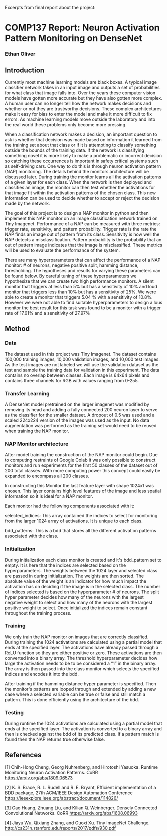 Excerpts from final report about the project:

# COMP137 Report: Neuron Activation Pattern Monitoring on DenseNet
### Ethan Oliver


## Introduction

Currently most machine learning models are black boxes. A typical image classifier network takes in an input image and outputs a set of probabilities for what class that image falls into. Over the years these computer vision models have gotten more accurate but they have also gotten more complex. A human user can no longer tell how the network makes decisions and whether or not they are trustworthy decisions. These complex architectures make it easy for bias to enter the model and make it more difficult to fix errors. As machine learning models move outside the laboratory and into the real world these problems only become more pressing.

When a classification network makes a decision, an important question to ask is whether that decision was made based on information it learned from the training set about that class or if it is attempting to classify something outside the bounds of the training data. If the network is classifying something novel it is more likely to make a problematic or incorrect decision so catching these occurrences is important in safety critical systems such as self-driving cars. One way to do this is through neuron activation pattern (NAP) monitoring. The details behind the monitors architecture will be discussed later. During training the monitor learns all the activation patterns of a given layer for each class. When the network is then deployed and classifies an image, the monitor can then test whether the activations for that image fit within the activation patterns of the chosen class. This new information can be used to decide whether to accept or reject the decision made by the network.

The goal of this project is to design a NAP monitor in python and then implement this NAP monitor on an image classification network trained on Tiny Imagenet. Performance of a NAP can be measured with three metrics: trigger rate, sensitivity, and pattern probability. Trigger rate is the rate the NAP finds an image out of pattern from its class. Sensitivity is how well the NAP detects a misclassification. Pattern probability is the probability that an out of pattern image indicates that the image is misclassified. These metrics will be used to evaluate the performance of the system.

There are many hyperparameters that can affect the performance of a NAP monitor: # of neurons, negative positive split, hamming distance, thresholding. The hypotheses and results for varying these parameters can be found below. By careful tuning of these hyperparameters we hypothesize that we can create two high performance monitors. A silent monitor that triggers at less than 5% but has a sensitivity of 10% and loud monitor that triggers less than 10% but has a sensitivity of 25%. We were able to create a monitor that triggers 5.04 % with a sensitivity of 10.8%. However we were not able to find suitable hyperparameters to design a lous monitor the best result for this task was found to be a monitor with a trigger rate of 17.61% and a sensitivity of 27.97%


## Method
### Data
The dataset used in this project was Tiny Imagenet. The dataset contains 100,000 training images, 10,000 validation images, and 10,000 test images. As the test images are not labeled we will use the validation dataset as the test and sample the training data for validation in this experiment. The data contains no overlap between classes.  Each image is 64x64 pixels and contains three channels for RGB with values ranging from 0-255. 

### Transfer Learning
A DenseNet model pretrained on the larger imagenet was modified by removing its head and adding a fully connected 200 neuron layer to serve as the classifier for the smaller dataset. A dropout of 0.5 was used and a scaled 224x224 version of the images was used as the input. No data augmentation was performed as the training set would need to be reused when training the NAP monitor. 

### NAP Monitor architecture
After model training the construction of the NAP monitor could begin. Due to computing restraints of Google Colab it was only possible to construct monitors and run experiments for the first 50 classes of the dataset out of 200 total classes. With more computing power this concept could easily be expanded to encompass all 200 classes.

In constructing this Monitor the last feature layer with shape 1024x1 was chosen. This layer contains high level features of the image and less spatial information so it is ideal for a NAP monitor.

Each monitor had the following components associated with it:

selected_indices:
This array contained the indices to select for monitoring from the larger 1024 array of activations. It is unique to each class.

bdd_patterns:
This is a bdd that stores all the different activation patterns associated with the class.


### Initialization
During initialization each class monitor is created and it's bdd_pattern set to empty. It is here that the indices are selected based on the hyperparameters. The weights between the 1024 layer and selected class are passed in during initialization. The weights are then sorted. The absolute value of the weight is an indicator for how much impact the activation has on deciding if the image is in the selected class. The number of indices selected is based on the hyperparameter # of neurons. The split hyper parameter decides how many of the neurons with the largest negative weight to select and how many of the neurons with the largest positive weight to select. Once initialized the indices remain constant throughout the training process.

### Training
We only train the NAP monitor on images that are correctly classified. During training the 1024 activations are calculated using a partial model that ends at the specified layer. The activations have already passed through a ReLU function so they are either positive or zero. These activations are then converted into a binary array. The threshold hyperparameter decides how large the activation needs to be to be considered a “1” in the binary array. The array is then passed into the class monitor which selects the specified indices and encodes it into the bdd.

After training if the hamming distance hyper parameter is specified. Then the monitor's patterns are looped through and extended by adding a new case where a selected variable can be true or false and still match a pattern. This is done efficiently using the architecture of the bdd.

### Testing
During runtime the 1024 activations are calculated using a partial model that ends at the specified layer. The activation is converted to a binary array and then is checked against the bdd of its predicted class. If a pattern match is found then the NAP returns true otherwise false.


## References

[1] Chih-Hong Cheng, Georg Nuhrenberg, and Hirotoshi Yasuoka. Runtime Monitoring Neuron Activation Patterns. CoRR https://arxiv.org/abs/1809.06573 

[2] K. S. Brace, R. L. Rudell and R. E. Bryant, Efficient implementation of a BDD package, 27th ACM/IEEE Design Automation Conference https://ieeexplore.ieee.org/abstract/document/114826/ 

[3] Gao Huang, Zhuang Liu, and Kilian Q. Weinberger. Densely Connected Convolutional Networks. CoRR https://arxiv.org/abs/1608.06993 

[4] Jiayu Wu, Qixiang Zhang, and Guoxi Xu. Tiny ImageNet Challenge.  http://cs231n.stanford.edu/reports/2017/pdfs/930.pdf 

